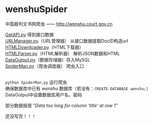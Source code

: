 # wenshuSpider
中国裁判文书网爬虫 —— http://wenshu.court.gov.cn

[GetAPI.py](https://github.com/ZTCooper/wenshuSpider/blob/master/GetAPI.py)		得到接口数据 <br>
[URLManager.py](https://github.com/ZTCooper/wenshuSpider/blob/master/URLManager.py)（URL管理器）		从接口数据提取DocID构造url <br>
[HTMLDownloader.py](https://github.com/ZTCooper/wenshuSpider/blob/master/HTMLDownloader.py)（HTML下载器） <br>
[HTMLParser.py](https://github.com/ZTCooper/wenshuSpider/blob/master/HTMLParser.py)（HTML解析器）		解析JSON数据和HTML <br>
[DataOutput.py](https://github.com/ZTCooper/wenshuSpider/blob/master/DataOutput.py)（数据存储器）存入MySQL <br>
[SpiderMan.py](https://github.com/ZTCooper/wenshuSpider/blob/master/SpiderMan.py)（爬虫调度器）		爬虫入口 <br><br>

```python SpiderMan.py``` 运行爬虫  
确保数据库中已有 *wenshu* 数据库（若没有：```CREATE DATABASE wenshu;```）   
DataOutput中设置数据库用户名，密码  
  

部分数据报错 *"Data too long for column 'title' at row 1"*
  
还没写完！！！
